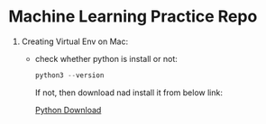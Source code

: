 # Machine Learning Practice Repo

1. Creating Virtual Env on Mac:

    * check whether python is install or not:
        ```python
        python3 --version
        ```

        If not, then download nad install it from below link:

        [Python Download](https://www.python.org/downloads/)

        